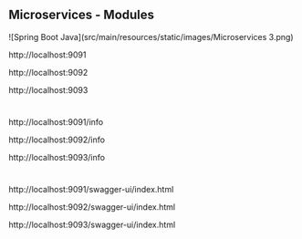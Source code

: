## Microservices - Modules

![Spring Boot Java](src/main/resources/static/images/Microservices 3.png)


http://localhost:9091

http://localhost:9092

http://localhost:9093

#

http://localhost:9091/info

http://localhost:9092/info

http://localhost:9093/info


#


http://localhost:9091/swagger-ui/index.html

http://localhost:9092/swagger-ui/index.html

http://localhost:9093/swagger-ui/index.html
